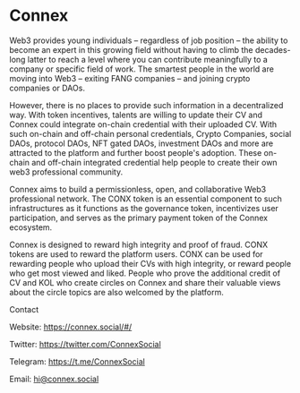 # Connex

Web3 provides young individuals – regardless of job position – the ability to become an expert in this growing field without having to climb the decades-long latter to reach a level where you can contribute meaningfully to a company or specific field of work. The smartest people in the world are moving into Web3 – exiting FANG companies – and joining crypto companies or DAOs. 

However, there is no places to provide such information in a decentralized way. With token incentives, talents are willing to update their CV and Connex could integrate on-chain credential with their uploaded CV. With such on-chain and off-chain personal credentials, Crypto Companies, social DAOs, protocol DAOs, NFT gated DAOs, investment DAOs and more are attracted to the platform and further boost people's adoption. These on-chain and off-chain integrated credential help people to create their own web3 professional community. 

Connex aims to build a permissionless, open, and collaborative Web3 professional network. The CONX token is an essential component to such infrastructures as it functions as the governance token, incentivizes user participation, and serves as the primary payment token of the Connex ecosystem. 

Connex is designed to reward high integrity and proof of fraud. CONX tokens are used to reward the platform users. CONX can be used for rewarding people who upload their CVs with high integrity, or reward people who get most viewed and liked. People who prove the additional credit of CV and KOL who create circles on Connex and share their valuable views about the circle topics are also welcomed by the platform. 



Contact

Website: https://connex.social/#/

Twitter: https://twitter.com/ConnexSocial

Telegram: https://t.me/ConnexSocial

Email: hi@connex.social
